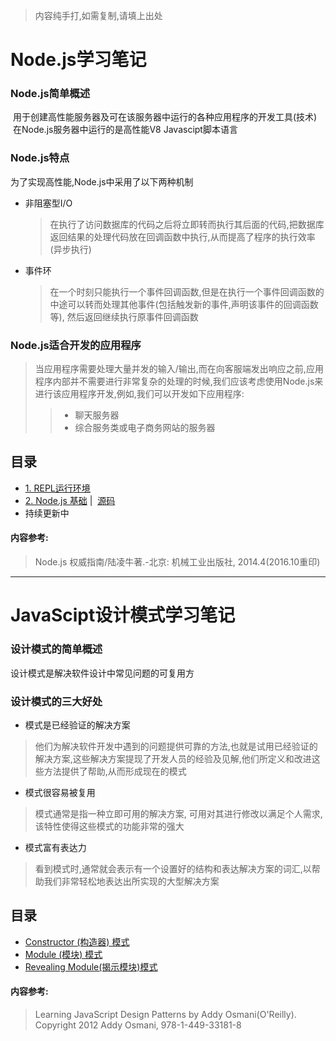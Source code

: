 > 内容纯手打,如需复制,请填上出处

# Node.js学习笔记

### Node.js简单概述
  用于创建高性能服务器及可在该服务器中运行的各种应用程序的开发工具(技术)
  在Node.js服务器中运行的是高性能V8 Javascipt脚本语言

### Node.js特点
 为了实现高性能,Node.js中采用了以下两种机制
 - 非阻塞型I/O
    >在执行了访问数据库的代码之后将立即转而执行其后面的代码,把数据库返回结果的处理代码放在回调函数中执行,从而提高了程序的执行效率(异步执行)
 - 事件环
    >在一个时刻只能执行一个事件回调函数,但是在执行一个事件回调函数的中途可以转而处理其他事件(包括触发新的事件,声明该事件的回调函数等),
 然后返回继续执行原事件回调函数

### Node.js适合开发的应用程序
>当应用程序需要处理大量并发的输入/输出,而在向客服端发出响应之前,应用程序内部并不需要进行非常复杂的处理的时候,我们应该考虑使用Node.js来进行该应用程序开发,例如,我们可以开发如下应用程序:
>> - 聊天服务器
>> - 综合服务类或电子商务网站的服务器

## 目录
- [1. REPL运行环境](./Nodejs/1.%20REPL) 
- [2. Node.js 基础](./Nodejs/2.%20Node.js) |  [源码](./Nodejs/2.%20Node.js/code/)
- 持续更新中

#### 内容参考: 
> Node.js 权威指南/陆凌牛著.-北京: 机械工业出版社, 2014.4(2016.10重印)
---------------------------------------------------------------------------
# JavaScipt设计模式学习笔记

### 设计模式的简单概述
 设计模式是解决软件设计中常见问题的可复用方
 
### 设计模式的三大好处
 - 模式是已经验证的解决方案
 > 他们为解决软件开发中遇到的问题提供可靠的方法,也就是试用已经验证的解决方案,这些解决方案提现了开发人员的经验及见解,他们所定义和改进这些方法提供了帮助,从而形成现在的模式
 - 模式很容易被复用
 > 模式通常是指一种立即可用的解决方案, 可用对其进行修改以满足个人需求, 该特性使得这些模式的功能非常的强大
 - 模式富有表达力
 > 看到模式时,通常就会表示有一个设置好的结构和表达解决方案的词汇,以帮助我们非常轻松地表达出所实现的大型解决方案
 
 ## 目录
- [Constructor (构造器) 模式](./Design%20patterns/Constructor)
- [Module (模块) 模式](./Design%20patterns/Module)
- [Revealing Module(揭示模块)模式](./Design%20patterns/Revealing%Module)
  
  
#### 内容参考: 
> Learning JavaScript Design Patterns by Addy Osmani(O'Reilly). Copyright 2012 Addy Osmani, 978-1-449-33181-8
